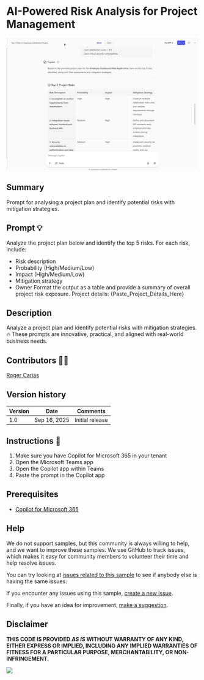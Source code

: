 # AI-Powered Risk Analysis for Project Management
![demo of prompt](./assets/demo.png)
## Summary

Prompt for analysing a project plan and identify potential risks with mitigation strategies.

## Prompt 💡

Analyze the project plan below and identify the top 5 risks. For each risk, include:
- Risk description
- Probability (High/Medium/Low)
- Impact (High/Medium/Low)
- Mitigation strategy
- Owner
Format the output as a table and provide a summary of overall project risk exposure.
Project details:
{Paste_Project_Details_Here}


## Description
Analyze a project plan and identify potential risks with mitigation strategies.
🔥 These prompts are innovative, practical, and aligned with real-world business needs.

## Contributors 👨‍💻

[Roger Carias](https://github.com/rogerscarias)

## Version history

Version|Date|Comments
-------|----|--------
1.0|Sep 16, 2025|Initial release

## Instructions 📝

1. Make sure you have Copilot for Microsoft 365 in your tenant
2. Open the Microsoft Teams app
3. Open the Copilot app within Teams
4. Paste the prompt in the Copilot app


## Prerequisites

* [Copilot for Microsoft 365](https://developer.microsoft.com/microsoft-365/dev-program)

## Help

We do not support samples, but this community is always willing to help, and we want to improve these samples. We use GitHub to track issues, which makes it easy for  community members to volunteer their time and help resolve issues.

You can try looking at [issues related to this sample](https://github.com/pnp/copilot-prompts/issues?q=label%3A%22sample%3A%20YOUR-SAMPLE-NAME%22) to see if anybody else is having the same issues.

If you encounter any issues using this sample, [create a new issue](https://github.com/pnp/copilot-prompts/issues/new).

Finally, if you have an idea for improvement, [make a suggestion](https://github.com/pnp/copilot-prompts/issues/new).

## Disclaimer

**THIS CODE IS PROVIDED *AS IS* WITHOUT WARRANTY OF ANY KIND, EITHER EXPRESS OR IMPLIED, INCLUDING ANY IMPLIED WARRANTIES OF FITNESS FOR A PARTICULAR PURPOSE, MERCHANTABILITY, OR NON-INFRINGEMENT.**


![](https://m365-visitor-stats.azurewebsites.net/SamplesGallery/copilotprompts-m365-risk-analysis)

